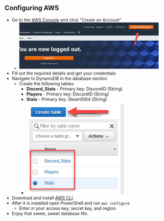 ## Configuring AWS

* Go to the [AWS Console](https://aws.amazon.com/console/) and click "Create an Account"
    * ![console](images/console.jpg)
* Fill out the required details and get your credentials
* Navigate to DynamoDB in the database section
    * Create the following tables:
        * **Discord_Stats** - Primary key: DiscordID (String)
        * **Players** - Primary key: DiscordID (String)
        * **Stats** - Primary key: SteamID64 (String)
        * ![console](images/dynamodb.jpg)
* Download and install [AWS CLI](https://aws.amazon.com/cli/).
* After it is installed open PowerShell and run `aws configure`
    * Enter in your access key, secret key, and region.
* Enjoy that sweet, sweet database life.
